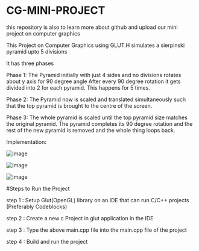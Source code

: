 # CG-MINI-PROJECT
this repository is also to learn more about github and upload our mini project on computer graphics

This Project on Computer Graphics using GLUT.H simulates a sierpinski pyramid upto 5 divisions

It has three phases 

Phase 1:
The Pyramid initially with just 4 sides and no divisions rotates about y axis for 90 degree angle 
After every 90 degree rotation it gets divided into 2 for each pyramid. This happens for 5 times.

Phase 2:
The Pyramid now is scaled and translated simultaneously such that the top pyramid is brought to the centre of the screen.

Phase 3:
The whole pyramid is scaled until the top pyramid size matches the original pyramid.
The pyramid completes its 90 degree rotation and the rest of the new pyramid is removed and the whole thing loops back.

Implementation:

![image](https://github.com/KarthikPrabhu2541/CG-MINI-PROJECT/assets/91746517/b711a9fe-e103-40e5-a04e-38aedb60b201)

![image](https://github.com/KarthikPrabhu2541/CG-MINI-PROJECT/assets/91746517/927a01bf-3056-4650-a078-5c499b3c734d)

![image](https://github.com/KarthikPrabhu2541/CG-MINI-PROJECT/assets/91746517/6dd53415-9893-4b4d-b29f-e27445ddc9eb)

#Steps to Run the Project

step 1 : Setup Glut(OpenGL) library on an IDE that can run C/C++ projects (Preferably Codeblocks)

step 2 : Create a new c Project in glut application in the IDE

step 3 : Type the above main.cpp file into the main.cpp file of the project

step 4 : Build and run the project




